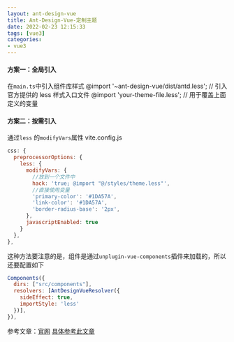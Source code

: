 ```yaml
---
layout: ant-design-vue
title: Ant-Design-Vue-定制主题
date: 2022-02-23 12:15:33
tags: [vue3]
categories: 
- vue3
---
```


#### 方案一：全局引入
在`main.ts`中引入组件库样式
    @import '~ant-design-vue/dist/antd.less'; // 引入官方提供的 less 样式入口文件
    @import 'your-theme-file.less'; // 用于覆盖上面定义的变量

#### 方案二：按需引入
通过`less` 的`modifyVars`属性
vite.config.js

```js
css: {
  preprocessorOptions: {
    less: {
      modifyVars: {
		//放到一个文件中
        hack: 'true; @import "@/styles/theme.less"',
		//直接使用变量
		'primary-color': '#1DA57A',
        'link-color': '#1DA57A',
        'border-radius-base': '2px',
      },
      javascriptEnabled: true
    }
  },
},
```
这种方法要注意的是，组件是通过`unplugin-vue-components`插件来加载的，所以还要配置如下

```js
Components({
  dirs: ["src/components"],
  resolvers: [AntDesignVueResolver({
    sideEffect: true,
    importStyle: 'less'
  })],
}),
```
参考文章：[官网](https://www.antdv.com/docs/vue/customize-theme-cn) [具体参考此文章](https://blog.csdn.net/weixin_43422861/article/details/127636925)
